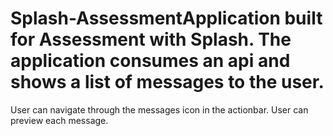 # Splash-AssessmentApplication built for Assessment with Splash. The application consumes an api and shows a list of messages to the user. 
User can navigate through the messages icon in the actionbar. 
User can preview each message.
